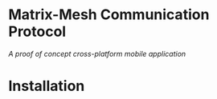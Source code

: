  # Matrix-Mesh Communication Protocol
 *A proof of concept cross-platform mobile application*
# Installation
